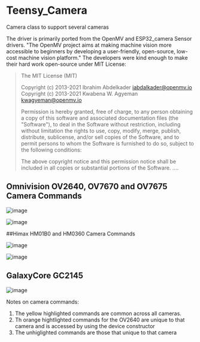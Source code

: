 # Teensy_Camera
Camera class to support several cameras 

The driver is primarily ported from the OpenMV and ESP32_camera Sensor drivers. "The OpenMV project aims at making machine vision more accessible to beginners by developing a user-friendly, open-source, low-cost machine vision platform."  The developers were kind enough to make their hard work open-source under MIT License:

>The MIT License (MIT)
>
>Copyright (c) 2013-2021 Ibrahim Abdelkader <iabdalkader@openmv.io>
>Copyright (c) 2013-2021 Kwabena W. Agyeman <kwagyeman@openmv.io>
>
>Permission is hereby granted, free of charge, to any person obtaining a copy
>of this software and associated documentation files (the "Software"), to deal
>in the Software without restriction, including without limitation the rights
>to use, copy, modify, merge, publish, distribute, sublicense, and/or sell
>copies of the Software, and to permit persons to whom the Software is
>furnished to do so, subject to the following conditions:
>
>The above copyright notice and this permission notice shall be included in
>all copies or substantial portions of the Software.
>....
>

## Omnivision OV2640, OV7670 and OV7675 Camera Commands
![image](https://github.com/mjs513/TeensyMM_Camera/assets/5366213/741eec49-0e48-4f5c-aae8-9802df28ca7a)

![image](https://github.com/mjs513/TeensyMM_Camera/assets/5366213/c8dba7e0-88c6-4081-ad6f-6886267fdaa9)

##Himax HM01B0 and HM0360 Camera Commands

![image](https://github.com/mjs513/TeensyMM_Camera/assets/5366213/f5080383-8d9d-49d1-9302-b86390d79124)

![image](https://github.com/mjs513/TeensyMM_Camera/assets/5366213/bafb1d0e-55f4-4db4-ba16-7a478bdccea6)


## GalaxyCore GC2145

![image](https://github.com/mjs513/TeensyMM_Camera/assets/5366213/9aa58744-274a-4e27-a9ce-174408b577d7)

Notes on camera commands:
1. The yellow highlighted commands are common across all cameras.
2. Th orange hightlighted commands for the OV2640 are unique to that camera and is accessed by using the device constructor
3. The unhiglighted commands are those that unique to that camera


## 

